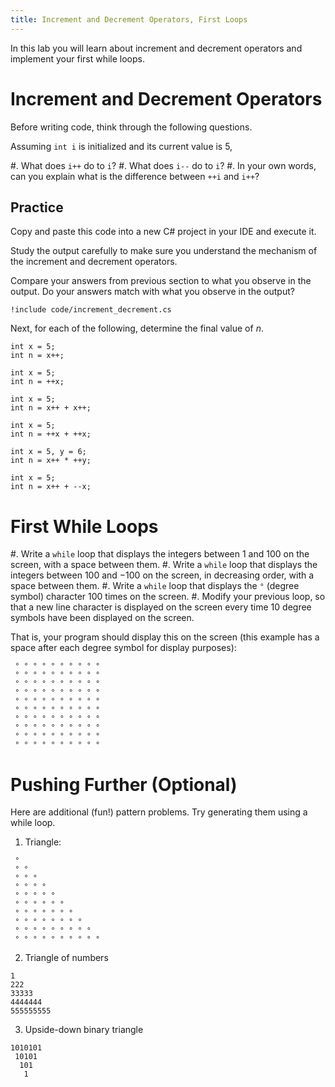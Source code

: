 ```yaml
---
title: Increment and Decrement Operators, First Loops
---
```


In this lab you will learn about increment and decrement operators and implement your first while loops.


# Increment and Decrement Operators

Before writing code, think through the following questions.

Assuming `int i` is initialized and its current value is 5,

#. What does `i++` do to `i`?
#. What does `i--` do to `i`? 
#. In your own words, can you explain what is the difference between `++i` and `i++`? 

## Practice

Copy and paste this code into a new C\# project in your IDE and execute it.

Study the output carefully to make sure you understand the mechanism of the increment and decrement operators.

Compare your answers from previous section to what you observe in the output. Do your answers match with what you observe in the output?

```
!include code/increment_decrement.cs
```

Next, for each of the following, determine the final value of _n_.  

```
int x = 5;
int n = x++;
```

```
int x = 5;
int n = ++x;
```

```
int x = 5;
int n = x++ + x++;
```

```
int x = 5;
int n = ++x + ++x;
```

```
int x = 5, y = 6;
int n = x++ * ++y;
```

```
int x = 5;
int n = x++ + --x;
```




# First While Loops


#. Write a `while` loop that displays the integers between $1$ and $100$ on the screen, with a space between them.
#. Write a `while` loop that displays the integers between $100$ and $-100$ on the screen, in decreasing order, with a space between them.
#. Write a `while` loop that displays the `°` (degree symbol) character 100 times on the screen.
#. Modify your previous loop, so that a new line character is displayed on the screen every time 10 degree symbols have been displayed on the screen.

That is, your program should display this on the screen (this example has a space after each degree symbol for display purposes):

```text
 ° ° ° ° ° ° ° ° ° °
 ° ° ° ° ° ° ° ° ° °
 ° ° ° ° ° ° ° ° ° °
 ° ° ° ° ° ° ° ° ° °
 ° ° ° ° ° ° ° ° ° °
 ° ° ° ° ° ° ° ° ° °
 ° ° ° ° ° ° ° ° ° °
 ° ° ° ° ° ° ° ° ° °
 ° ° ° ° ° ° ° ° ° °
 ° ° ° ° ° ° ° ° ° °
```

# Pushing Further (Optional)

Here are additional (fun!) pattern problems. Try generating them using a while loop.

1. Triangle:

```text
 ° 
 ° °
 ° ° °
 ° ° ° ° 
 ° ° ° ° °
 ° ° ° ° ° °
 ° ° ° ° ° ° ° 
 ° ° ° ° ° ° ° ° 
 ° ° ° ° ° ° ° ° ° 
 ° ° ° ° ° ° ° ° ° °
``` 

2. Triangle of numbers 

```text
1
222
33333
4444444
555555555
``` 

3. Upside-down binary triangle

```text
1010101
 10101 
  101  
   1
``` 
